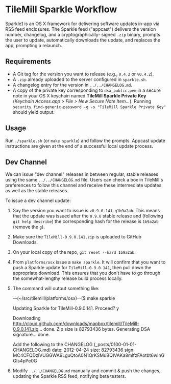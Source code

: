 # TileMill Sparkle Workflow

Sparkle[1] is an OS X framework for delivering software updates in-app via RSS feed enclosures.
The Sparkle feed ("appcast") delivers the version number, changelog, and a cryptographically-
signed `.zip` binary, prompts the user to update, automatically downloads the update,
and replaces the app, prompting a relaunch.

## Requirements

 * A Git tag for the version you want to release (e.g., `0.4.2` or `v0.4.2`).
 * A `.zip` already uploaded to the server configured in `sparkle.sh`.
 * A changelog entry for the version in `../../CHANGELOG.md`.
 * A copy of the private key corresponding to `dsa_public.pem` in a secure note in your OS X
   keychain named **TileMill Sparkle Private Key** (*Keychain Access.app > File > New Secure
   Note Item...*). Running `security find-generic-password -g -s "TileMill Sparkle Private
   Key"` should yield output.

## Usage

Run `./sparkle.sh` (or `make sparkle`) and follow the prompts. Appcast update instructions
are given at the end of a successful local update process.

## Dev Channel

We can issue "dev channel" releases in between regular, stable releases using the same
`../../CHANGELOG.md` file. Users can check a box in TileMill's preferences to follow
this channel and receive these intermediate updates as well as the stable releases.

To issue a dev channel update:

 1. Say the version you want to issue is `v0.9.0-141-g1b9a2ab`. This means that the update
 was issued after the `0.9.0` stable release and (following `git help describe`) the
 corresponding hash for the release is `1b9a2ab` (remove the `g`).
 1. Make sure the `TileMill-0.9.0.141.zip` is uploaded to GitHub Downloads.
 1. On your local copy of the repo, `git reset --hard 1b9a2ab`.
 1. From `platforms/osx` issue a `make sparkle`. It will confirm that you want to push a
 Sparkle update for `TileMill-0.9.0.141`, then pull down the appropriate download. This
 ensures that you don't have to go through the somewhat-lengthy release build process
 locally.
 1. The command will output something like:
 
    --(~/src/tilemill/platforms/osx)--($ make sparkle
 
    Updating Sparkle for TileMill-0.9.0.141. Proceed? y
 
    Downloading http://cloud.github.com/downloads/mapbox/tilemill/TileMill-0.9.0.141.zip... done.
    Zip size is 82793436 bytes.
    Generating DSA signature... done.
 
    Add the following to the CHANGELOG (_posts/0100-01-01-CHANGELOG.md)
        date: 2012-04-24
        size: 82793436
        sign: MC4CFQDzIVUGGWA9LguQtoA0N1QrKSMuBQIVAKa8mlfzFAotbt6wInGGIs4pPe0G
 1. Modify `../../CHANGELOG.md` manually and commit & push the changes, updating the 
 Sparkle RSS feed, notifying beta testers.

[1]: http://sparkle.andymatuschak.org/
